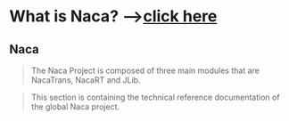 # What is Naca? -->[click here](Naca0201.md) #

## Naca ##

> The Naca Project is composed of three main modules that are NacaTrans, NacaRT and JLib.

> This section is containing the technical reference documentation of the global Naca project.